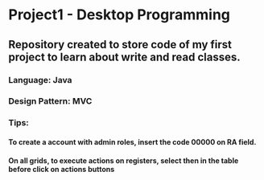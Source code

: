 # Project1 - Desktop Programming

## Repository created to store code of my first project to learn about write and read classes.

### Language: Java
### Design Pattern: MVC

### Tips:

#### To create a account with admin roles, insert the code 00000 on RA field.
#### On all grids, to execute actions on registers, select then in the table before click on actions buttons





